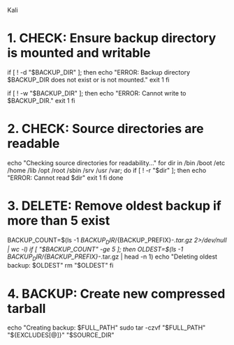 Kali


  # 1. CHECK: Ensure backup directory is mounted and writable
  if [ ! -d "$BACKUP_DIR" ]; then
    echo "ERROR: Backup directory $BACKUP_DIR does not exist or is not mounted."
    exit 1
  fi
  
  if [ ! -w "$BACKUP_DIR" ]; then
    echo "ERROR: Cannot write to $BACKUP_DIR."
    exit 1
  fi
  
  # 2. CHECK: Source directories are readable
  echo "Checking source directories for readability..."
  for dir in /bin /boot /etc /home /lib /opt /root /sbin /srv /usr /var; do
    if [ ! -r "$dir" ]; then
      echo "ERROR: Cannot read $dir"
      exit 1
    fi
  done
  
  # 3. DELETE: Remove oldest backup if more than 5 exist
  BACKUP_COUNT=$(ls -1 ${BACKUP_DIR}/${BACKUP_PREFIX}-*.tar.gz 2>/dev/null | wc -l)
  if [ "$BACKUP_COUNT" -ge 5 ]; then
    OLDEST=$(ls -1 ${BACKUP_DIR}/${BACKUP_PREFIX}-*.tar.gz | head -n 1)
    echo "Deleting oldest backup: $OLDEST"
    rm "$OLDEST"
  fi
  
  # 4. BACKUP: Create new compressed tarball
  echo "Creating backup: $FULL_PATH"
  sudo tar -czvf "$FULL_PATH" "${EXCLUDES[@]}" "$SOURCE_DIR"
